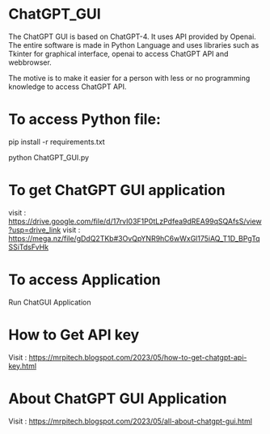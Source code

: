 # ChatGPT_GUI
The ChatGPT GUI is based on ChatGPT-4. It uses API provided by Openai. The entire software is made in Python Language and uses libraries such as Tkinter for graphical interface, openai to access ChatGPT API and webbrowser.

The motive is to make it easier for a person with less or no programming knowledge to access ChatGPT API.

# To access Python file:

pip install -r requirements.txt

python ChatGPT_GUI.py

# To get ChatGPT GUI application
visit : https://drive.google.com/file/d/17rvI03F1P0tLzPdfea9dREA99qSQAfsS/view?usp=drive_link
visit : https://mega.nz/file/gDdQ2TKb#3OvQpYNR9hC6wWxGl175iAQ_T1D_BPgTqSSiTdsFvHk

# To access Application
Run ChatGUI Application

# How to Get API key
Visit : https://mrpitech.blogspot.com/2023/05/how-to-get-chatgpt-api-key.html

# About ChatGPT GUI Application
Visit : https://mrpitech.blogspot.com/2023/05/all-about-chatgpt-gui.html
